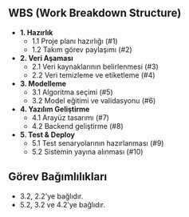 ## WBS (Work Breakdown Structure)

- **1. Hazırlık**
  - 1.1 Proje planı hazırlığı (#1)
  - 1.2 Takım görev paylaşımı (#2)
- **2. Veri Aşaması**
  - 2.1 Veri kaynaklarının belirlenmesi (#3)
  - 2.2 Veri temizleme ve etiketleme (#4)
- **3. Modelleme**
  - 3.1 Algoritma seçimi (#5)
  - 3.2 Model eğitimi ve validasyonu (#6)
- **4. Yazılım Geliştirme**
  - 4.1 Arayüz tasarımı (#7)
  - 4.2 Backend geliştirme (#8)
- **5. Test & Deploy**
  - 5.1 Test senaryolarının hazırlanması (#9)
  - 5.2 Sistemin yayına alınması (#10)

## Görev Bağımlılıkları
- 3.2, 2.2'ye bağlıdır.
- 5.2, 3.2 ve 4.2'ye bağlıdır.
